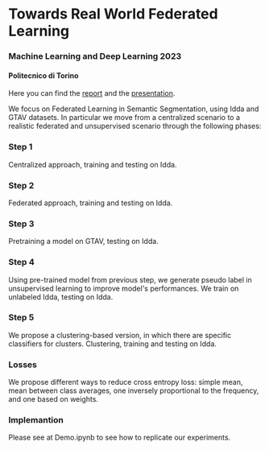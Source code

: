 # Towards Real World Federated Learning
### Machine Learning and Deep Learning 2023
#### Politecnico di Torino 
Here you can find the [report](/SS_Report.pdf) and the [presentation](/Project_Presentation.pdf).

We focus on Federated Learning in Semantic Segmentation, using Idda and GTAV datasets.
In particular we move from a centralized scenario to a realistic federated and unsupervised scenario through the following phases:
### Step 1
Centralized approach, training and testing on Idda.
### Step 2
Federated approach, training and testing on Idda.
### Step 3
Pretraining a model on GTAV, testing on Idda.
### Step 4
Using pre-trained model from previous step, we generate pseudo label in unsupervised learning to improve model's performances.
We train on unlabeled  Idda, testing on Idda.
### Step 5
We propose a clustering-based version, in which there are specific classifiers for clusters. Clustering, training and testing on Idda.
### Losses
We propose different ways to reduce cross entropy loss: simple mean, mean between class averages, one inversely proportional to the frequency, and one based on weights.
### Implemantion
Please see at Demo.ipynb to see how to replicate our experiments.
